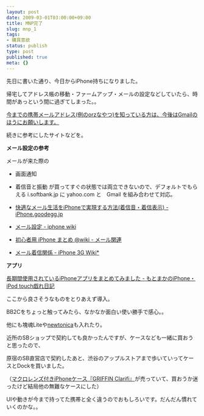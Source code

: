 ```yaml
---
layout: post
date: 2009-03-01T03:00:00+09:00
title: MNP完了
slug: mnp_1
tags:
- 購買意欲
status: publish
type: post
published: true
meta: {}
---
```

先日に書いた通り、今日からiPhone持ちになりました。

帰宅してアドレス帳の移動・ファームアップ・メールの設定などしていたら、時間があっという間に過ぎてしまった。。

<u>今までの携帯メールアドレス(例のorzなやつ)を知っている方は、今後はGmailのほうにお願いします。
</u>

続きに参考にしたサイトなどを。

<!--more-->
<strong>メール設定の参考</strong>

メールが来た際の
- 画面通知
- 着信音と振動
が買ってすぐの状態では両立できないので、デフォルトでもらえる i.softbank.jp に yahoo.com と　Gmail を組み合わせて対応。

- <a href="http://iphone.goodegg.jp/archives/384">快適なメール生活をiPhoneで実現する方法(着信音・着信表示) - iPhone.goodegg.jp</a>
- <a href="http://www.iphooone.com/pukiwiki/index.php?%A5%E1%A1%BC%A5%EB%C0%DF%C4%EA">メール設定 - iphone wiki</a>
- <a href="http://www33.atwiki.jp/iphone/pages/19.html">初心者用 iPhone まとめ @wiki - メール関連</a>
- <a href="http://iphone.wikiwiki.jp/?%A5%E1%A1%BC%A5%EB%C3%E5%BF%AE%B4%D8%B7%B8#a52b963b">メール着信関係 - iPhone 3G Wiki*</a>

<strong>アプリ</strong>

<a href="http://d.hatena.ne.jp/moto_maka/20090228/1235770567">長期間使用されているiPhoneアプリをまとめてみました - もとまかのiPhone・iPod touch戯れ日記</a>

ここから良さそうなものをとりあえず導入。

BB2Cをちょっと触ってみたら、なかなか面白い使い勝手で感心。。

他にも塊魂Liteや<a href="http://www.newtonica.net/">newtonica</a>も入れたり。

近所のSBショップで契約しても良かったんですが、ケースなども一緒に買おうと思ったので、

原宿のSB直営店で契約したあと、渋谷のアップルストアまで歩いていってケースとDockを買いました。

（<a href="http://iphone.goodegg.jp/archives/2554">マクロレンズ付きiPhoneケース『GRIFFIN Clarifi』</a>が売っていて、買おうか迷ったけど結局他の無難なケースにした）

UIや動きが今まで持ってた携帯と全く違うのでおもしろいです。だんだん慣れていくのかな。。
